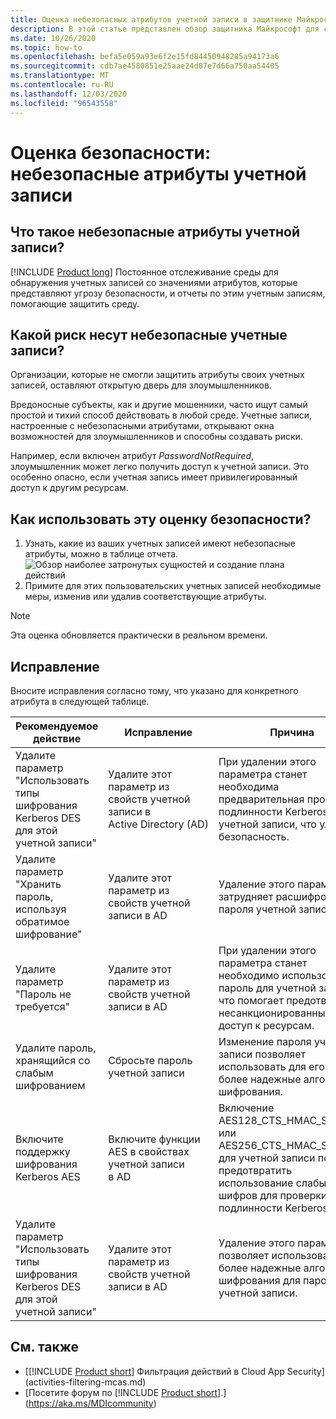 ```yaml
---
title: Оценка небезопасных атрибутов учетной записи в защитнике Майкрософт
description: В этой статье представлен обзор защитника Майкрософт для сущностей Identity с небезопасными атрибутами отчет об оценке уровня безопасности.
ms.date: 10/26/2020
ms.topic: how-to
ms.openlocfilehash: befa5e059a93e6f2e15fd84450948285a94173a6
ms.sourcegitcommit: cdb7ae4580851e25aae24d07e7d66a750aa54405
ms.translationtype: MT
ms.contentlocale: ru-RU
ms.lasthandoff: 12/03/2020
ms.locfileid: "96543558"
---
```

# <a name="security-assessment-unsecure-account-attributes"></a>Оценка безопасности: небезопасные атрибуты учетной записи

## <a name="what-are-unsecure-account-attributes"></a>Что такое небезопасные атрибуты учетной записи?

[!INCLUDE [Product long](includes/product-long.md)] Постоянное отслеживание среды для обнаружения учетных записей со значениями атрибутов, которые представляют угрозу безопасности, и отчеты по этим учетным записям, помогающие защитить среду.

## <a name="what-risk-do-unsecure-account-attributes-pose"></a>Какой риск несут небезопасные учетные записи?

Организации, которые не смогли защитить атрибуты своих учетных записей, оставляют открытую дверь для злоумышленников.

Вредоносные субъекты, как и другие мошенники, часто ищут самый простой и тихий способ действовать в любой среде. Учетные записи, настроенные с небезопасными атрибутами, открывают окна возможностей для злоумышленников и способны создавать риски.

Например, если включен атрибут *PasswordNotRequired*, злоумышленник может легко получить доступ к учетной записи. Это особенно опасно, если учетная запись имеет привилегированный доступ к другим ресурсам.

## <a name="how-do-i-use-this-security-assessment"></a>Как использовать эту оценку безопасности?

1. Узнать, какие из ваших учетных записей имеют небезопасные атрибуты, можно в таблице отчета.
    ![Обзор наиболее затронутых сущностей и создание плана действий](media/cas-isp-unsecure-account-attributes-1.png)
1. Примите для этих пользовательских учетных записей необходимые меры, изменив или удалив соответствующие атрибуты.

> [!NOTE]
> Эта оценка обновляется практически в реальном времени.

## <a name="remediation"></a>Исправление

Вносите исправления согласно тому, что указано для конкретного атрибута в следующей таблице.

| Рекомендуемое действие | Исправление | Причина |
| --- | --- | --- |
| Удалите параметр "Использовать типы шифрования Kerberos DES для этой учетной записи"| Удалите этот параметр из свойств учетной записи в Active Directory (AD) | При удалении этого параметра станет необходима предварительная проверка подлинности Kerberos для учетной записи, что улучшит безопасность. |
| Удалите параметр "Хранить пароль, используя обратимое шифрование" | Удалите этот параметр из свойств учетной записи в AD | Удаление этого параметра затрудняет расшифровку пароля учетной записи. |
| Удалите параметр "Пароль не требуется" | Удалите этот параметр из свойств учетной записи в AD | При удалении этого параметра станет необходимо использовать пароль для учетной записи, что помогает предотвратить несанкционированный доступ к ресурсам. |
| Удалите пароль, хранящийся со слабым шифрованием | Сбросьте пароль учетной записи | Изменение пароля учетной записи позволяет использовать для его защиты более надежные алгоритмы шифрования. |
| Включите поддержку шифрования Kerberos AES | Включите функции AES в свойствах учетной записи в AD | Включение AES128_CTS_HMAC_SHA1_96 или AES256_CTS_HMAC_SHA1_96 для учетной записи позволит предотвратить использование слабых шифров для проверки подлинности Kerberos. |
| Удалите параметр "Использовать типы шифрования Kerberos DES для этой учетной записи" | Удалите этот параметр из свойств учетной записи в AD | Удаление этого параметра позволяет использовать более надежные алгоритмы шифрования для пароля учетной записи. |

## <a name="see-also"></a>См. также

- [[!INCLUDE [Product short](includes/product-short.md)] Фильтрация действий в Cloud App Security](activities-filtering-mcas.md)
- [Посетите форум по [!INCLUDE [Product short](includes/product-short.md)].](https://aka.ms/MDIcommunity)

